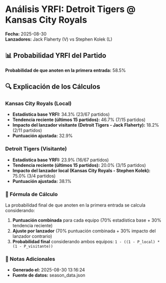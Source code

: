 # Análisis YRFI: Detroit Tigers @ Kansas City Royals

**Fecha:** 2025-08-30  
**Lanzadores:** Jack Flaherty (V) vs Stephen Kolek (L)

## 📊 Probabilidad YRFI del Partido

**Probabilidad de que anoten en la primera entrada:** 58.5%

## 🔍 Explicación de los Cálculos

### Kansas City Royals (Local)
- **Estadística base YRFI:** 34.3% (23/67 partidos)
- **Tendencia reciente (últimos 15 partidos):** 46.7% (7/15 partidos)
- **Impacto del lanzador visitante (Detroit Tigers - Jack Flaherty):** 18.2% (2/11 partidos)
- **Puntuación ajustada:** 32.9%

### Detroit Tigers (Visitante)
- **Estadística base YRFI:** 23.9% (16/67 partidos)
- **Tendencia reciente (últimos 15 partidos):** 20.0% (3/15 partidos)
- **Impacto del lanzador local (Kansas City Royals - Stephen Kolek):** 75.0% (3/4 partidos)
- **Puntuación ajustada:** 38.1%

### 📝 Fórmula de Cálculo

La probabilidad final de que anoten en la primera entrada se calcula considerando:
1. **Puntuación combinada** para cada equipo (70% estadística base + 30% tendencia reciente)
2. **Ajuste por lanzador** (70% puntuación combinada + 30% impacto del lanzador contrario)
3. **Probabilidad final** considerando ambos equipos: `1 - ((1 - P_local) * (1 - P_visitante))`

### 📌 Notas Adicionales

- **Generado el:** 2025-08-30 13:16:24
- **Fuente de datos:** season_data.json
